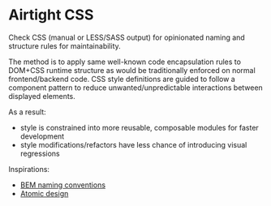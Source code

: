 
# Airtight CSS

Check CSS (manual or LESS/SASS output) for opinionated naming and structure rules for maintainability.

The method is to apply same well-known code encapsulation rules to DOM+CSS runtime structure as would be traditionally enforced on normal frontend/backend code. CSS style definitions are guided to follow a component pattern to reduce unwanted/unpredictable interactions between displayed elements.

As a result:

* style is constrained into more reusable, composable modules for faster development
* style modifications/refactors have less chance of introducing visual regressions

Inspirations:

* [BEM naming conventions](http://csswizardry.com/2013/01/mindbemding-getting-your-head-round-bem-syntax/)
* [Atomic design](http://bradfrostweb.com/blog/post/atomic-web-design/)

